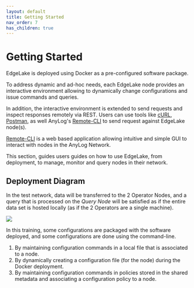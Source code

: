 ```yaml
---
layout: default
title: Getting Started
nav_order: 7
has_children: true
---
```

# Getting Started
EdgeLake is deployed using Docker as a pre-configured software package.

To address dynamic and ad-hoc needs, each EdgeLake node provides an interactive environment allowing to dynamically 
change configurations and issue commands and queries. 

In addition, the interactive environment is extended to send requests and  inspect responses remotely via REST. Users 
can use tools like [cURL](https://curl.se/), [Postman](..%2Fnorthbound%2Fusing_postman.md), as well AnyLog's 
[Remote-CLI](..%2Fnorthbound%2Fremote_cli.md) to send request against EdgeLake node(s). 

[Remote-CLI](..%2Fnorthbound%2Fremote_cli.md) is a web based application allowing intuitive and simple GUI to interact 
with nodes in the AnyLog Network.

This section, guides users guides on how to use EdgeLake, from deployment, to manage, monitor and query nodes in their 
network.

## Deployment Diagram
In the test network, data will be transferred to the 2 Operator Nodes, and a query that is processed on the _Query Node_ 
will be satisfied as if the entire data set is hosted locally (as if the 2 Operators are a single machine).

<div class="image-frame"><img src="../../../imgs/deployment_diagram.png" /></div>

In this training, some configurations are packaged with the software deployed, and some configurations are done using 
the command-line.

<ol start="1">
    <li>By maintaining configuration commands in a local file that is associated to a node.</li>
    <li>By dynamically creating a configuration file (for the node) during the Docker deployment.</li>
    <li>By maintaining configuration commands in policies stored in the shared metadata and associating a configuration policy to a node.</li>
</ol>

